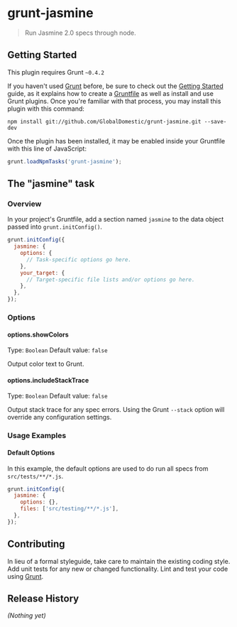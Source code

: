 # grunt-jasmine

> Run Jasmine 2.0 specs through node.

## Getting Started
This plugin requires Grunt `~0.4.2`

If you haven't used [Grunt](http://gruntjs.com/) before, be sure to check out the [Getting Started](http://gruntjs.com/getting-started) guide, as it explains how to create a [Gruntfile](http://gruntjs.com/sample-gruntfile) as well as install and use Grunt plugins. Once you're familiar with that process, you may install this plugin with this command:

```shell
npm install git://github.com/GlobalDomestic/grunt-jasmine.git --save-dev
```

Once the plugin has been installed, it may be enabled inside your Gruntfile with this line of JavaScript:

```js
grunt.loadNpmTasks('grunt-jasmine');
```

## The "jasmine" task

### Overview
In your project's Gruntfile, add a section named `jasmine` to the data object passed into `grunt.initConfig()`.

```js
grunt.initConfig({
  jasmine: {
    options: {
      // Task-specific options go here.
    },
    your_target: {
      // Target-specific file lists and/or options go here.
    },
  },
});
```

### Options

#### options.showColors
Type: `Boolean`
Default value: `false`

Output color text to Grunt.

#### options.includeStackTrace
Type: `Boolean`
Default value: `false`

Output stack trace for any spec errors. Using the Grunt `--stack` option will override any configuration settings.

### Usage Examples

#### Default Options
In this example, the default options are used to do run all specs from `src/tests/**/*.js`.

```js
grunt.initConfig({
  jasmine: {
    options: {},
    files: ['src/testing/**/*.js'],
  },
});
```

## Contributing
In lieu of a formal styleguide, take care to maintain the existing coding style. Add unit tests for any new or changed functionality. Lint and test your code using [Grunt](http://gruntjs.com/).

## Release History
_(Nothing yet)_
